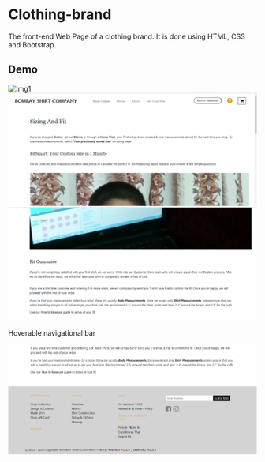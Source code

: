 # Clothing-brand

The front-end Web Page of a clothing brand. It is done using HTML, CSS and Bootstrap.

## Demo

<img src="/Output.png" alt="img1"/>
<img src="/Output1.png" alt="img1"/>
<img src="/Output2.png" alt="img1"/>

Hoverable navigational bar

<img src="/Output3.png" alt="img1"/>
